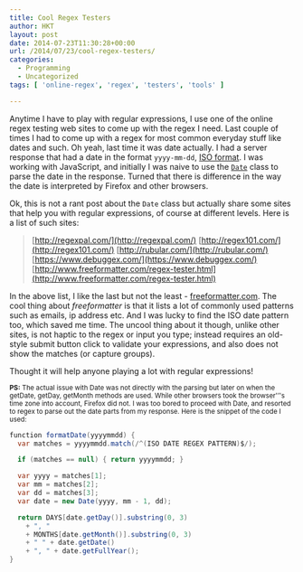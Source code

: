 ```yaml
---
title: Cool Regex Testers
author: HKT
layout: post
date: 2014-07-23T11:30:28+00:00
url: /2014/07/23/cool-regex-testers/
categories:
  - Programming
  - Uncategorized
tags: [ 'online-regex', 'regex', 'testers', 'tools' ]

---
```


Anytime I have to play with regular expressions, I use one of the online regex testing web sites to come up with the regex I need. Last couple of times I had to come up with a regex for most common everyday stuff like dates and such. Oh yeah, last time it was date actually. I had a server response that had a date in the format `yyyy-mm-dd`, [ISO format](http://www.w3.org/QA/Tips/iso-date). I was working with JavaScript, and initially I was naive to use the [`Date`](http://www.w3schools.com/jsref/jsref_obj_date.asp) class to parse the date in the response. Turned that there is difference in the way the date is interpreted by Firefox and other browsers.

Ok, this is not a rant post about the `Date`  class but actually share some sites that help you with regular expressions, of course at different levels. Here is a list of such sites:

> [http://regexpal.com/](http://regexpal.com/)
> [http://regex101.com/](http://regex101.com/)
> [http://rubular.com/](http://rubular.com/)
> [https://www.debuggex.com/](https://www.debuggex.com/)
> [http://www.freeformatter.com/regex-tester.html](http://www.freeformatter.com/regex-tester.html)

In the above list, I like the last but not the least - [freeformatter.com](http://freeformatter.com). The cool thing about _freeformatter_ is that it lists a lot of commonly used patterns such as emails, ip address etc. And I was lucky to find the ISO date pattern too, which saved me time. The uncool thing about it though, unlike other sites, is not haptic to the regex or input you type; instead requires an old-style submit button click to validate your expressions, and also does not show the matches (or capture groups).

Thought it will help anyone playing a lot with regular expressions!

<small>**PS:** The actual issue with Date was not directly with the parsing but later on when the getDate, getDay, getMonth methods are used. While other browsers took the browser'&#8217;'s time zone into account, Firefox did not. I was too bored to proceed with Date, and resorted to regex to parse out the date parts from my response. Here is the snippet of the code I used:</small>

```csharp
function formatDate(yyyymmdd) {
  var matches = yyyymmdd.match(/^(ISO DATE REGEX PATTERN)$/);

  if (matches == null) { return yyyymmdd; }

  var yyyy = matches[1];
  var mm = matches[2];
  var dd = matches[3];
  var date = new Date(yyyy, mm - 1, dd);

  return DAYS[date.getDay()].substring(0, 3)
    + ", "
    + MONTHS[date.getMonth()].substring(0, 3)
    + " " + date.getDate()
    + ", " + date.getFullYear();
}
```

